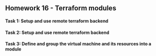 ## Homework 16 - Terraform modules  

#### Task 1: Setup and use remote terraform backend  

#### Task 2: Setup and use remote terraform backend  

#### Task 3: Define and group the virtual machine and its resources into a module